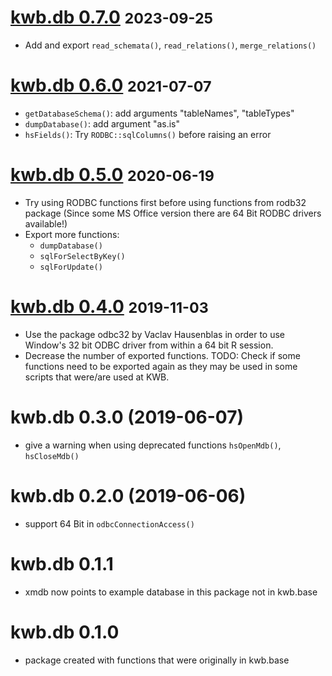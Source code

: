 # [kwb.db 0.7.0](https://github.com/KWB-R/kwb.db/releases/tag/v0.7.0) <small>2023-09-25</small>

* Add and export `read_schemata()`, `read_relations()`, `merge_relations()`

# [kwb.db 0.6.0](https://github.com/KWB-R/kwb.db/releases/tag/v0.6.0) <small>2021-07-07</small>

* `getDatabaseSchema()`: add arguments "tableNames", "tableTypes"
* `dumpDatabase()`: add argument "as.is"
* `hsFields()`: Try `RODBC::sqlColumns()` before raising an error

# [kwb.db 0.5.0](https://github.com/KWB-R/kwb.db/releases/tag/v0.5.0) <small>2020-06-19</small>

* Try using RODBC functions first before using functions from rodb32 package
  (Since some MS Office version there are 64 Bit RODBC drivers available!)
* Export more functions:
    + `dumpDatabase()`
    + `sqlForSelectByKey()`
    + `sqlForUpdate()`

# [kwb.db 0.4.0](https://github.com/KWB-R/kwb.db/releases/tag/v0.4.0) <small>2019-11-03</small>

* Use the package odbc32 by Vaclav Hausenblas in order to use Window's 32 bit
  ODBC driver from within a 64 bit R session.
* Decrease the number of exported functions. 
  TODO: Check if some functions need to be exported again as they may be used
  in some scripts that were/are used at KWB.

# kwb.db 0.3.0 (2019-06-07) 

* give a warning when using deprecated functions `hsOpenMdb()`, `hsCloseMdb()`

# kwb.db 0.2.0 (2019-06-06)

* support 64 Bit in `odbcConnectionAccess()`

# kwb.db 0.1.1

* xmdb now points to example database in this package not in kwb.base

# kwb.db 0.1.0

* package created with functions that were originally in kwb.base
